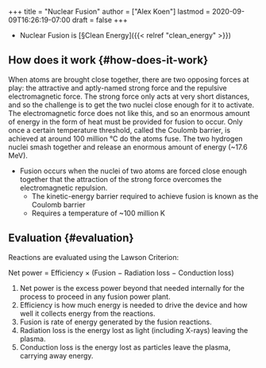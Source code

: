 +++
title = "Nuclear Fusion"
author = ["Alex Koen"]
lastmod = 2020-09-09T16:26:19-07:00
draft = false
+++

-   Nuclear Fusion is [§Clean Energy]({{< relref "clean_energy" >}})


## How does it work {#how-does-it-work}

When atoms are brought close together, there are two opposing forces at play: the attractive and aptly-named strong force and the repulsive electromagnetic force. The strong force only acts at very short distances, and so the challenge is to get the two nuclei close enough for it to activate. The electromagnetic force does not like this, and so an enormous amount of energy in the form of heat must be provided for fusion to occur. Only once a certain temperature threshold, called the Coulomb barrier, is achieved at around 100 million ℃ do the atoms fuse. The two hydrogen nuclei smash together and release an enormous amount of energy (~17.6 MeV).

-   Fusion occurs when the nuclei of two atoms are forced close enough together that the attraction of the strong force overcomes the electromagnetic repulsion.
    -   The kinetic-energy barrier required to achieve fusion is known as the Coulomb barrier
    -   Requires a temperature of ~100 million K


## Evaluation {#evaluation}

Reactions are evaluated using the Lawson Criterion:

Net power = Efficiency × (Fusion − Radiation loss − Conduction loss)

1.  Net power is the excess power beyond that needed internally for the process to proceed in any fusion power plant.
2.  Efficiency is how much energy is needed to drive the device and how well it collects energy from the reactions.
3.  Fusion is rate of energy generated by the fusion reactions.
4.  Radiation loss is the energy lost as light (including X-rays) leaving the plasma.
5.  Conduction loss is the energy lost as particles leave the plasma, carrying away energy.
